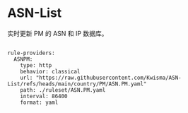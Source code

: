 
# ASN-List

实时更新 PM 的 ASN 和 IP 数据库。

<pre><code class="language-javascript">
rule-providers:
  ASNPM:
    type: http
    behavior: classical
    url: "https://raw.githubusercontent.com/Kwisma/ASN-List/refs/heads/main/country/PM/ASN.PM.yaml"
    path: ./ruleset/ASN.PM.yaml
    interval: 86400
    format: yaml
</code></pre>